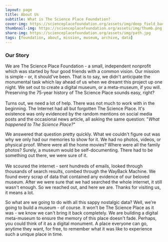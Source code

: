 ```yaml
---
layout: page
title: About Us
subtitle: What is The Science Place Foundation?
cover-img: https://scienceplacefoundation.org/assets/img/deep_field_backing.png
thumbnail-img: https://scienceplacefoundation.org/assets/img/thumb.png
share-img: https://scienceplacefoundation.org/assets/img/path.jpg
tags: [foundation, about, mission, museum, archive, data]
---
```


### Our Story

We are The Science Place Foundation - a small, independent nonprofit which was started by four good friends with a 
common vision. Our mission is simple - or, it should've been. That is to say,
we didn't anticipate the monumental task which lay ahead of us when we dreamt this project up one night.
We set out to create a digital museum, or a meta-museum, if you will. Preserving the 75-year history of The Science Place sounds easy, right?<br><br>
Turns out, we need a lot of help. There was not much to work with in the beginning. The Internet had all but forgotten The Science Place.
It's existence was only evidenced by the random mentions on social media posts and the occasional news article, all asking the same question:
"<i>What happened to The Science Place?</i>"<br>

We answered that question pretty quickly. What we couldn't figure out was why we only had our memories to show for it. We had no photos, videos,
or physical proof. Where were all the home movies? Where were all the family photos? Surely, a museum would be
self-documenting. There had to be something out there, we were sure of it. <br><br>
We scoured the internet - sent hundreds of emails, looked through thousands of search results, combed through the WayBack Machine. We found
every scrap of data that contained any evidence of our beloved museum. After we were sure that we had searched the whole internet, it still
wasn't enough. So we reached out, and here we are. Thanks for visiting us, it means a lot.

So what are we going to do with all this sappy nostalgic data? Well, we're going to build a museum - of course. It won't be
The Science Place as it was - we know we can't bring it back completely. We are building a digital meta-museum to ensure
the memory of this place doesn't fade. Perhaps, you could think of it as a digital monument. A place everyone can go,
anytime they want, for free, to remember what it was like to experience such a unique place in time.